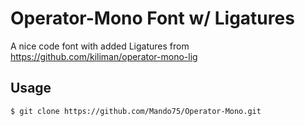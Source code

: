 
# Operator-Mono Font w/ Ligatures

A nice code font with added Ligatures from https://github.com/kiliman/operator-mono-lig

## Usage

```sh
$ git clone https://github.com/Mando75/Operator-Mono.git
```




